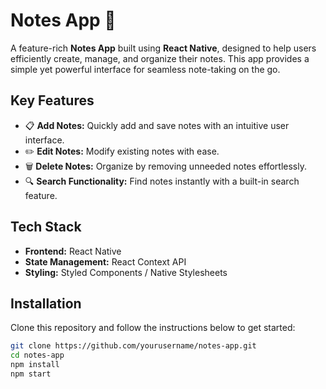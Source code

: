 
# Notes App 📒  
A feature-rich **Notes App** built using **React Native**, designed to help users efficiently create, manage, and organize their notes. This app provides a simple yet powerful interface for seamless note-taking on the go.

## Key Features  
- 📋 **Add Notes:** Quickly add and save notes with an intuitive user interface.  
- ✏️ **Edit Notes:** Modify existing notes with ease.  
- 🗑️ **Delete Notes:** Organize by removing unneeded notes effortlessly.   
- 🔍 **Search Functionality:** Find notes instantly with a built-in search feature.  

## Tech Stack  
- **Frontend:** React Native  
- **State Management:** React Context API   
- **Styling:** Styled Components / Native Stylesheets   

## Installation  
Clone this repository and follow the instructions below to get started:  
```bash  
git clone https://github.com/yourusername/notes-app.git  
cd notes-app  
npm install  
npm start  
```
